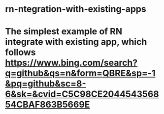# rn-ntegration-with-existing-apps
# The simplest example of RN integrate with existing app, which follows https://www.bing.com/search?q=github&qs=n&form=QBRE&sp=-1&pq=github&sc=8-6&sk=&cvid=C5C98CE204454356854CBAF863B5669E